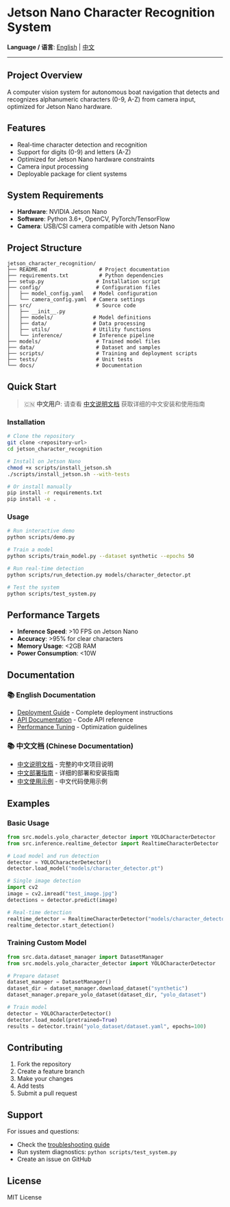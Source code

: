 # Jetson Nano Character Recognition System

**Language / 语言**: [English](README.md) | [中文](docs/README_CN.md)

---

## Project Overview
A computer vision system for autonomous boat navigation that detects and recognizes alphanumeric characters (0-9, A-Z) from camera input, optimized for Jetson Nano hardware.

## Features
- Real-time character detection and recognition
- Support for digits (0-9) and letters (A-Z)
- Optimized for Jetson Nano hardware constraints
- Camera input processing
- Deployable package for client systems

## System Requirements
- **Hardware**: NVIDIA Jetson Nano
- **Software**: Python 3.6+, OpenCV, PyTorch/TensorFlow
- **Camera**: USB/CSI camera compatible with Jetson Nano

## Project Structure
```
jetson_character_recognition/
├── README.md                 # Project documentation
├── requirements.txt          # Python dependencies
├── setup.py                 # Installation script
├── config/                  # Configuration files
│   ├── model_config.yaml   # Model configuration
│   └── camera_config.yaml  # Camera settings
├── src/                     # Source code
│   ├── __init__.py
│   ├── models/             # Model definitions
│   ├── data/               # Data processing
│   ├── utils/              # Utility functions
│   └── inference/          # Inference pipeline
├── models/                  # Trained model files
├── data/                    # Dataset and samples
├── scripts/                 # Training and deployment scripts
├── tests/                   # Unit tests
└── docs/                    # Documentation
```

## Quick Start

> 🇨🇳 **中文用户**: 请查看 [中文说明文档](docs/README_CN.md) 获取详细的中文安装和使用指南

### Installation
```bash
# Clone the repository
git clone <repository-url>
cd jetson_character_recognition

# Install on Jetson Nano
chmod +x scripts/install_jetson.sh
./scripts/install_jetson.sh --with-tests

# Or install manually
pip install -r requirements.txt
pip install -e .
```

### Usage
```bash
# Run interactive demo
python scripts/demo.py

# Train a model
python scripts/train_model.py --dataset synthetic --epochs 50

# Run real-time detection
python scripts/run_detection.py models/character_detector.pt

# Test the system
python scripts/test_system.py
```

## Performance Targets
- **Inference Speed**: >10 FPS on Jetson Nano
- **Accuracy**: >95% for clear characters
- **Memory Usage**: <2GB RAM
- **Power Consumption**: <10W

## Documentation

### 📚 English Documentation
- [Deployment Guide](docs/DEPLOYMENT_GUIDE.md) - Complete deployment instructions
- [API Documentation](docs/API.md) - Code API reference
- [Performance Tuning](docs/PERFORMANCE.md) - Optimization guidelines

### 📚 中文文档 (Chinese Documentation)
- [中文说明文档](docs/README_CN.md) - 完整的中文项目说明
- [中文部署指南](docs/DEPLOYMENT_GUIDE_CN.md) - 详细的部署和安装指南
- [中文使用示例](examples/chinese_usage_examples.py) - 中文代码使用示例

## Examples

### Basic Usage
```python
from src.models.yolo_character_detector import YOLOCharacterDetector
from src.inference.realtime_detector import RealtimeCharacterDetector

# Load model and run detection
detector = YOLOCharacterDetector()
detector.load_model("models/character_detector.pt")

# Single image detection
import cv2
image = cv2.imread("test_image.jpg")
detections = detector.predict(image)

# Real-time detection
realtime_detector = RealtimeCharacterDetector("models/character_detector.pt")
realtime_detector.start_detection()
```

### Training Custom Model
```python
from src.data.dataset_manager import DatasetManager
from src.models.yolo_character_detector import YOLOCharacterDetector

# Prepare dataset
dataset_manager = DatasetManager()
dataset_dir = dataset_manager.download_dataset("synthetic")
dataset_manager.prepare_yolo_dataset(dataset_dir, "yolo_dataset")

# Train model
detector = YOLOCharacterDetector()
detector.load_model(pretrained=True)
results = detector.train("yolo_dataset/dataset.yaml", epochs=100)
```

## Contributing
1. Fork the repository
2. Create a feature branch
3. Make your changes
4. Add tests
5. Submit a pull request

## Support
For issues and questions:
- Check the [troubleshooting guide](docs/DEPLOYMENT_GUIDE.md#troubleshooting)
- Run system diagnostics: `python scripts/test_system.py`
- Create an issue on GitHub

## License
MIT License

